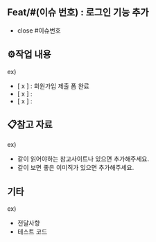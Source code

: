 ##  Feat/#(이슈 번호)  : 로그인 기능 추가
- close #이슈번호

## ⚙작업 내용
ex)
- [ x ] : 회원가입 제출 폼 완료
- [ x ] : 
- [ x ] :


## 📋참고 자료
ex)
- 같이 읽어야하는 참고사이트나  있으면 추가해주세요.
- 같이 보면 좋은 이미직가 있으면 추가해주세요. 

## 기타
ex)
- 전달사항
- 테스트 코드 